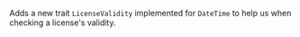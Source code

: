 Adds a new trait `LicenseValidity` implemented for `DateTime` to help us when checking a license's validity.
